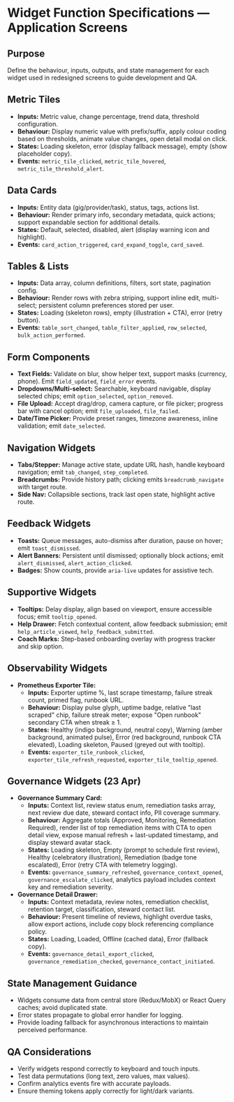 # Widget Function Specifications — Application Screens

## Purpose
Define the behaviour, inputs, outputs, and state management for each widget used in redesigned screens to guide development and QA.

## Metric Tiles
- **Inputs:** Metric value, change percentage, trend data, threshold configuration.
- **Behaviour:** Display numeric value with prefix/suffix, apply colour coding based on thresholds, animate value changes, open detail modal on click.
- **States:** Loading skeleton, error (display fallback message), empty (show placeholder copy).
- **Events:** `metric_tile_clicked`, `metric_tile_hovered`, `metric_tile_threshold_alert`.

## Data Cards
- **Inputs:** Entity data (gig/provider/task), status, tags, actions list.
- **Behaviour:** Render primary info, secondary metadata, quick actions; support expandable section for additional details.
- **States:** Default, selected, disabled, alert (display warning icon and highlight).
- **Events:** `card_action_triggered`, `card_expand_toggle`, `card_saved`.

## Tables & Lists
- **Inputs:** Data array, column definitions, filters, sort state, pagination config.
- **Behaviour:** Render rows with zebra striping, support inline edit, multi-select; persistent column preferences stored per user.
- **States:** Loading (skeleton rows), empty (illustration + CTA), error (retry button).
- **Events:** `table_sort_changed`, `table_filter_applied`, `row_selected`, `bulk_action_performed`.

## Form Components
- **Text Fields:** Validate on blur, show helper text, support masks (currency, phone). Emit `field_updated`, `field_error` events.
- **Dropdowns/Multi-select:** Searchable, keyboard navigable, display selected chips; emit `option_selected`, `option_removed`.
- **File Upload:** Accept drag/drop, camera capture, or file picker; progress bar with cancel option; emit `file_uploaded`, `file_failed`.
- **Date/Time Picker:** Provide preset ranges, timezone awareness, inline validation; emit `date_selected`.

## Navigation Widgets
- **Tabs/Stepper:** Manage active state, update URL hash, handle keyboard navigation; emit `tab_changed`, `step_completed`.
- **Breadcrumbs:** Provide history path; clicking emits `breadcrumb_navigate` with target route.
- **Side Nav:** Collapsible sections, track last open state, highlight active route.

## Feedback Widgets
- **Toasts:** Queue messages, auto-dismiss after duration, pause on hover; emit `toast_dismissed`.
- **Alert Banners:** Persistent until dismissed; optionally block actions; emit `alert_dismissed`, `alert_action_clicked`.
- **Badges:** Show counts, provide `aria-live` updates for assistive tech.

## Supportive Widgets
- **Tooltips:** Delay display, align based on viewport, ensure accessible focus; emit `tooltip_opened`.
- **Help Drawer:** Fetch contextual content, allow feedback submission; emit `help_article_viewed`, `help_feedback_submitted`.
- **Coach Marks:** Step-based onboarding overlay with progress tracker and skip option.

## Observability Widgets
- **Prometheus Exporter Tile:**
  - **Inputs:** Exporter uptime %, last scrape timestamp, failure streak count, primed flag, runbook URL.
  - **Behaviour:** Display pulse glyph, uptime badge, relative "last scraped" chip, failure streak meter; expose "Open runbook" secondary CTA when streak ≥ 1.
  - **States:** Healthy (indigo background, neutral copy), Warning (amber background, animated pulse), Error (red background, runbook CTA elevated), Loading skeleton, Paused (greyed out with tooltip).
  - **Events:** `exporter_tile_runbook_clicked`, `exporter_tile_refresh_requested`, `exporter_tile_tooltip_opened`.

## Governance Widgets (23 Apr)
- **Governance Summary Card:**
  - **Inputs:** Context list, review status enum, remediation tasks array, next
    review due date, steward contact info, PII coverage summary.
  - **Behaviour:** Aggregate totals (Approved, Monitoring, Remediation Required),
    render list of top remediation items with CTA to open detail view, expose
    manual refresh + last-updated timestamp, and display steward avatar stack.
  - **States:** Loading skeleton, Empty (prompt to schedule first review), Healthy
    (celebratory illustration), Remediation (badge tone escalated), Error (retry
    CTA with telemetry logging).
  - **Events:** `governance_summary_refreshed`, `governance_context_opened`,
    `governance_escalate_clicked`, analytics payload includes context key and
    remediation severity.
- **Governance Detail Drawer:**
  - **Inputs:** Context metadata, review notes, remediation checklist, retention
    target, classification, steward contact list.
  - **Behaviour:** Present timeline of reviews, highlight overdue tasks, allow
    export actions, include copy block referencing compliance policy.
  - **States:** Loading, Loaded, Offline (cached data), Error (fallback copy).
  - **Events:** `governance_detail_export_clicked`, `governance_remediation_checked`,
    `governance_contact_initiated`.

## State Management Guidance
- Widgets consume data from central store (Redux/MobX) or React Query caches; avoid duplicated state.
- Error states propagate to global error handler for logging.
- Provide loading fallback for asynchronous interactions to maintain perceived performance.

## QA Considerations
- Verify widgets respond correctly to keyboard and touch inputs.
- Test data permutations (long text, zero values, max values).
- Confirm analytics events fire with accurate payloads.
- Ensure theming tokens apply correctly for light/dark variants.
